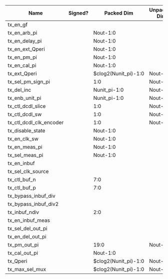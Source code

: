 | Name                          | Signed? | Packed Dim             | Unpacked Dim | Clock Domain | JTAG Dir | Reset Val          |
|-------------------------------|---------|------------------------|--------------|--------------|----------|--------------------|
| tx_en_gf                      |         |                        |              | Test         | out      | 0                  |
| tx_en_arb_pi                  |         | Nout-1:0               |              | Test         | out      | 'hF                |
| tx_en_delay_pi                |         | Nout-1:0               |              | Test         | out      | 'hF                |
| tx_en_ext_Qperi               |         | Nout-1:0               |              | Test         | out      | 0                  |
| tx_en_pm_pi                   |         | Nout-1:0               |              | Test         | out      | 0                  |
| tx_en_cal_pi                  |         | Nout-1:0               |              | Test         | out      | 0                  |
| tx_ext_Qperi                  |         | $clog2(Nunit_pi)-1:0   | Nout-1:0     | Test         | out      | 17                 |
| tx_sel_pm_sign_pi             |         | 1:0                    | Nout-1:0     | Test         | out      | 0                  |
| tx_del_inc                    |         | Nunit_pi-1:0           | Nout-1:0     | Test         | out      | 0                  |
| tx_enb_unit_pi                |         | Nunit_pi-1:0           | Nout-1:0     | Test         | out      | 0                  |
| tx_ctl_dcdl_slice             |         | 1:0                    | Nout-1:0     | Test         | out      | 0                  |
| tx_ctl_dcdl_sw                |         | 1:0                    | Nout-1:0     | Test         | out      | 0                  |
| tx_ctl_dcdl_clk_encoder       |         | 1:0                    | Nout-1:0     | Test         | out      | 0                  |
| tx_disable_state              |         | Nout-1:0               |              | Test         | out      | 0                  |
| tx_en_clk_sw                  |         | Nout-1:0               |              | Test         | out      | 'hF                |
| tx_en_meas_pi                 |         | Nout-1:0               |              | Test         | out      | 0                  |
| tx_sel_meas_pi                |         | Nout-1:0               |              | Test         | out      | 0                  |
| tx_en_inbuf                   |         |                        |              | Test         | out      | 0                  |
| tx_sel_clk_source             |         |                        |              | Test         | out      | 0                  |
| tx_ctl_buf_n                  |         | 7:0                    |              | Test         | out      | 0                  |
| tx_ctl_buf_p                  |         | 7:0                    |              | Test         | out      | 0                  |
| tx_bypass_inbuf_div           |         |                        |              | Test         | out      | 1                  |
| tx_bypass_inbuf_div2          |         |                        |              | Test         | out      | 0                  |
| tx_inbuf_ndiv                 |         | 2:0                    |              | Test         | out      | 0                  |
| tx_en_inbuf_meas              |         |                        |              | Test         | out      | 0                  |
| tx_sel_del_out_pi             |         |                        |              | Test         | out      | 0                  |
| tx_en_del_out_pi              |         |                        |              | Test         | out      | 0                  |
| tx_pm_out_pi                  |         | 19:0                   | Nout-1:0     | System       | in       |                    |
| tx_cal_out_pi                 |         | Nout-1:0               |              | System       | in       |                    |
| tx_Qperi                      |         | $clog2(Nunit_pi)-1:0   | Nout-1:0     | System       | in       |                    |
| tx_max_sel_mux                |         | $clog2(Nunit_pi)-1:0   | Nout-1:0     | System       | in       |                    |




